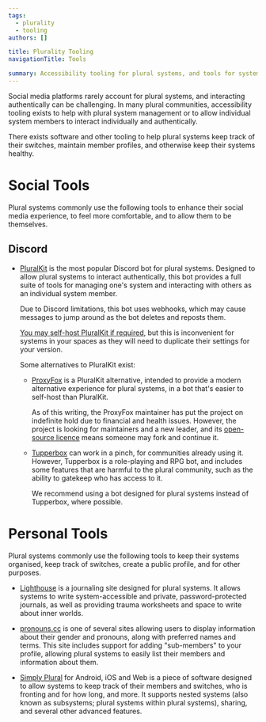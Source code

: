 ```yaml
---
tags:
  - plurality
  - tooling
authors: []

title: Plurality Tooling
navigationTitle: Tools

summary: Accessibility tooling for plural systems, and tools for system management.
---
```


Social media platforms rarely account for plural systems, and interacting authentically can be challenging.
In many plural communities, accessibility tooling exists to help with plural system management or to allow individual
system members to interact individually and authentically.

There exists software and other tooling to help plural systems keep track of their switches, maintain member profiles,
and otherwise keep their systems healthy.

<!--more-->

# Social Tools

Plural systems commonly use the following tools to enhance their social media experience, to feel more comfortable, and
to allow them to be themselves.

## Discord

- [PluralKit](http://pluralkit.me/) is the most popular Discord bot for plural systems.
  Designed to allow plural systems to interact authentically, this bot provides a full suite of tools for managing one's
  system and interacting with others as an individual system member.

  Due to Discord limitations, this bot uses webhooks, which may cause messages to jump around as the bot deletes and
  reposts them.

  [You may self-host PluralKit if required](https://github.com/PluralKit/PluralKit#running), but this is
  inconvenient for systems in your spaces as they will need to duplicate their settings for your version.

  Some alternatives to PluralKit exist:

  - [ProxyFox](https://github.com/The-ProxyFox-Group/ProxyFox) is a PluralKit alternative, intended to provide a modern
    alternative experience for plural systems, in a bot that's easier to self-host than PluralKit.

    As of this writing, the ProxyFox maintainer has put the project on indefinite hold due to financial and health
    issues.
    However, the project is looking for maintainers and a new leader,
    and its [open-source licence](https://github.com/The-ProxyFox-Group/ProxyFox/blob/master/LICENSE) means someone may
    fork and continue it.

  - [Tupperbox](https://tupperbox.app/) can work in a pinch, for communities already using it.
    However, Tupperbox is a role-playing and RPG bot, and includes some features that are harmful to the plural
    community, such as the ability to gatekeep who has access to it.

    We recommend using a bot designed for plural systems instead of Tupperbox, where possible.


# Personal Tools

Plural systems commonly use the following tools to keep their systems organised, keep track of switches, create a
public profile, and for other purposes.

- [Lighthouse](https://www.writelighthouse.com/) is a journaling site designed for plural systems.
  It allows systems to write system-accessible and private, password-protected journals, as well as providing trauma
  worksheets and space to write about inner worlds.

- [pronouns.cc](https://pronouns.cc) is one of several sites allowing users to display information about their gender
  and pronouns, along with preferred names and terms.
  This site includes support for adding "sub-members" to your profile, allowing plural systems to easily list their
  members and information about them.

- [Simply Plural](https://apparyllis.com/) for Android, iOS and Web is a piece of software designed to allow systems
  to keep track of their members and switches, who is fronting and for how long, and more.
  It supports nested systems (also known as subsystems; plural systems within plural systems),
  sharing, and several other advanced features.
